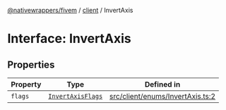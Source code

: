 [@nativewrappers/fivem](../../README.md) / [client](../README.md) / InvertAxis

# Interface: InvertAxis

## Properties

| Property | Type | Defined in |
| ------ | ------ | ------ |
| `flags` | [`InvertAxisFlags`](../enumerations/InvertAxisFlags.md) | [src/client/enums/InvertAxis.ts:2](https://github.com/nativewrappers/fivem/blob/9c9296849bd5d47a19ca095df40cd4686e165154/src/client/enums/InvertAxis.ts#L2) |
